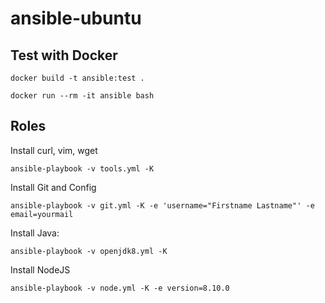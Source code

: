 # ansible-ubuntu

## Test with Docker

```
docker build -t ansible:test .
```

```
docker run --rm -it ansible bash
```


## Roles

Install curl, vim, wget

```
ansible-playbook -v tools.yml -K
```

Install Git and Config

```
ansible-playbook -v git.yml -K -e 'username="Firstname Lastname"' -e email=yourmail
```

Install Java:

```
ansible-playbook -v openjdk8.yml -K
```

Install NodeJS

```
ansible-playbook -v node.yml -K -e version=8.10.0
```
